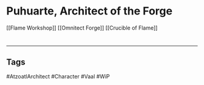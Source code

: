# Puhuarte, Architect of the Forge
[[Flame Workshop]]
[[Omnitect Forge]]
[[Crucible of Flame]]

#
---
## Tags
#AtzoatlArchitect
#Character
#Vaal
#WiP 